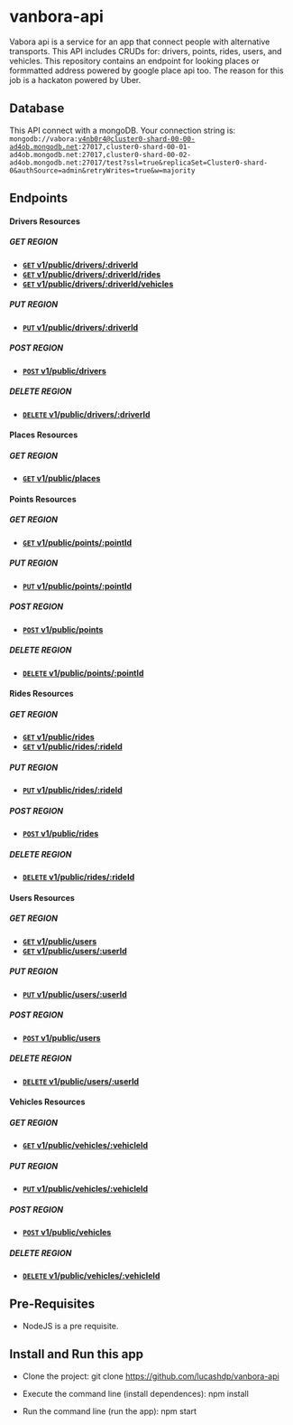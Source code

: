 # vanbora-api
Vabora api is a service for an app that connect people with alternative transports. This API includes CRUDs for: drivers, points, rides, users, and vehicles. This repository contains an endpoint for looking places or formmatted address powered by google place api too. The reason for this job is a hackaton powered by Uber.

## Database
This API connect with a mongoDB.
Your connection string is: <code>mongodb://vabora:v4nb0r4@cluster0-shard-00-00-ad4ob.mongodb.net:27017,cluster0-shard-00-01-ad4ob.mongodb.net:27017,cluster0-shard-00-02-ad4ob.mongodb.net:27017/test?ssl=true&replicaSet=Cluster0-shard-0&authSource=admin&retryWrites=true&w=majority</code>

## Endpoints

#### Drivers Resources

##### GET REGION
- **[<code>GET</code> v1/public/drivers/:driverId](https://github.com/lucashdp/vanbora-api/blob/master/api-documentation/drivers/GET_DRIVERS_BY_ID.md)**
- **[<code>GET</code> v1/public/drivers/:driverId/rides](https://github.com/lucashdp/vanbora-api/blob/master/api-documentation/drivers/GET_DRIVERS_RIDES.md)**
- **[<code>GET</code> v1/public/drivers/:driverId/vehicles](https://github.com/lucashdp/vanbora-api/blob/master/api-documentation/drivers/GET_DRIVERS_VEHICLES.md)**

##### PUT REGION
- **[<code>PUT</code> v1/public/drivers/:driverId](https://github.com/lucashdp/vanbora-api/blob/master/api-documentation/drivers/PUT_DRIVERS.md)**

##### POST REGION
- **[<code>POST</code> v1/public/drivers](https://github.com/lucashdp/vanbora-api/blob/master/api-documentation/drivers/POST_DRIVERS.md)**

##### DELETE REGION
- **[<code>DELETE</code> v1/public/drivers/:driverId](https://github.com/lucashdp/vanbora-api/blob/master/api-documentation/drivers/DELETE_DRIVERS.md)**

#### Places Resources

##### GET REGION
- **[<code>GET</code> v1/public/places](https://github.com/lucashdp/vanbora-api/blob/master/api-documentation/places/GET_PLACES.md)**

#### Points Resources

##### GET REGION
- **[<code>GET</code> v1/public/points/:pointId](https://github.com/lucashdp/vanbora-api/blob/master/api-documentation/points/GET_POINTS_BY_ID.md)**

##### PUT REGION
- **[<code>PUT</code> v1/public/points/:pointId](https://github.com/lucashdp/vanbora-api/blob/master/api-documentation/points/PUT_USERS.md)**

##### POST REGION
- **[<code>POST</code> v1/public/points](https://github.com/lucashdp/vanbora-api/blob/master/api-documentation/points/POST_USERS.md)**

##### DELETE REGION
- **[<code>DELETE</code> v1/public/points/:pointId](https://github.com/lucashdp/vanbora-api/blob/master/api-documentation/points/DELETE_POINTS.md)**

#### Rides Resources

##### GET REGION
- **[<code>GET</code> v1/public/rides](https://github.com/lucashdp/vanbora-api/blob/master/api-documentation/rides/GET_RIDES.md)**
- **[<code>GET</code> v1/public/rides/:rideId](https://github.com/lucashdp/vanbora-api/blob/master/api-documentation/rides/GET_RIDES_BY_ID.md)**

##### PUT REGION
- **[<code>PUT</code> v1/public/rides/:rideId](https://github.com/lucashdp/vanbora-api/blob/master/api-documentation/rides/PUT_RIDES.md)**

##### POST REGION
- **[<code>POST</code> v1/public/rides](https://github.com/lucashdp/vanbora-api/blob/master/api-documentation/rides/POST_RIDES.md)**

##### DELETE REGION
- **[<code>DELETE</code> v1/public/rides/:rideId](https://github.com/lucashdp/vanbora-api/blob/master/api-documentation/rides/DELETE_RIDES.md)**

#### Users Resources

##### GET REGION
- **[<code>GET</code> v1/public/users](https://github.com/lucashdp/vanbora-api/blob/master/api-documentation/users/GET_USERS.md)**
- **[<code>GET</code> v1/public/users/:userId](https://github.com/lucashdp/vanbora-api/blob/master/api-documentation/users/GET_USERS_BY_ID.md)**

##### PUT REGION
- **[<code>PUT</code> v1/public/users/:userId](https://github.com/lucashdp/vanbora-api/blob/master/api-documentation/users/PUT_USERS.md)**

##### POST REGION
- **[<code>POST</code> v1/public/users](https://github.com/lucashdp/vanbora-api/blob/master/api-documentation/users/POST_USERS.md)**

##### DELETE REGION
- **[<code>DELETE</code> v1/public/users/:userId](https://github.com/lucashdp/vanbora-api/blob/master/api-documentation/users/DELETE_USERS.md)**


#### Vehicles Resources

##### GET REGION
- **[<code>GET</code> v1/public/vehicles/:vehicleId](https://github.com/lucashdp/vanbora-api/blob/master/api-documentation/vehicles/GET_VEHICLES_BY_ID.md)**

##### PUT REGION
- **[<code>PUT</code> v1/public/vehicles/:vehicleId](https://github.com/lucashdp/vanbora-api/blob/master/api-documentation/vehicles/PUT_VEHICLES.md)**

##### POST REGION
- **[<code>POST</code> v1/public/vehicles](https://github.com/lucashdp/vanbora-api/blob/master/api-documentation/vehicles/POST_VEHICLES.md)**

##### DELETE REGION
- **[<code>DELETE</code> v1/public/vehicles/:vehicleId](https://github.com/lucashdp/vanbora-api/blob/master/api-documentation/vehicles/DELETE_VEHICLES.md)**


## Pre-Requisites

- NodeJS is a pre requisite.

## Install and Run this app

- Clone the project:
    git clone https://github.com/lucashdp/vanbora-api

- Execute the command line (install dependences):
    npm install

- Run the command line (run the app):
    npm start